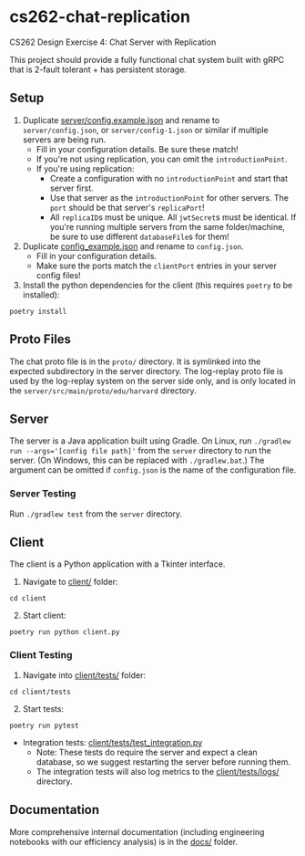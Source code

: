 # cs262-chat-replication

CS262 Design Exercise 4: Chat Server with Replication

This project should provide a fully functional chat system built with gRPC that is 2-fault tolerant + has persistent storage.

## Setup

1. Duplicate [server/config.example.json](server/config.example.json) and rename to `server/config.json`, or `server/config-1.json` or similar if multiple servers are being run.
   - Fill in your configuration details. Be sure these match!
   - If you're not using replication, you can omit the `introductionPoint`.
   - If you're using replication:
     - Create a configuration with no `introductionPoint` and start that server first.
     - Use that server as the `introductionPoint` for other servers. The `port` should be that server's `replicaPort`!
     - All `replicaID`s must be unique. All `jwtSecret`s must be identical. If you're running multiple servers from the same folder/machine, be sure to use different `databaseFile`s for them!
2. Duplicate [config_example.json](config_example.json) and rename to `config.json`.
   - Fill in your configuration details.
   - Make sure the ports match the `clientPort` entries in your server config files!
3. Install the python dependencies for the client (this requires `poetry` to be installed):

```
poetry install
```

## Proto Files

The chat proto file is in the `proto/` directory. It is symlinked into the expected subdirectory in the server directory. The log-replay proto file is used by the log-replay system on the server side only, and is only located in the `server/src/main/proto/edu/harvard` directory.

## Server

The server is a Java application built using Gradle. On Linux, run `./gradlew run --args='[config file path]'` from the `server` directory to run the server. (On Windows, this can be replaced with `./gradlew.bat`.) The argument can be omitted if `config.json` is the name of the configuration file.

### Server Testing

Run `./gradlew test` from the `server` directory.

## Client

The client is a Python application with a Tkinter interface.

1. Navigate to [client/](client/) folder:

```
cd client
```

2. Start client:

```
poetry run python client.py
```

### Client Testing

1. Navigate into [client/tests/](client/tests/) folder:

```
cd client/tests
```

2. Start tests:

```
poetry run pytest
```

- Integration tests: [client/tests/test_integration.py](client/tests/test_integration.py)
  - Note: These tests do require the server and expect a clean database, so we suggest restarting the server before running them.
  - The integration tests will also log metrics to the [client/tests/logs/](client/tests/logs/) directory.

## Documentation

More comprehensive internal documentation (including engineering notebooks with our efficiency analysis) is in the [docs/](docs/) folder.
